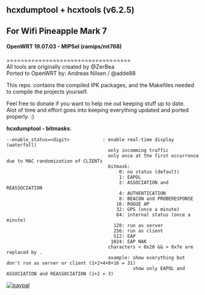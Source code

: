 ## hcxdumptool + hcxtools (v6.2.5)
## For Wifi Pineapple Mark 7 
#### OpenWRT 19.07.03 - MIPSel (ramips/mt768)  

===================================  
All tools are originally created by @ZerBea  
Ported to OpenWRT by: Andreas Nilsen / @adde88

This repo. contains the compiled IPK packages, and the Makefiles needed to compile the projects yourself.  

Feel free to donate if you want to help me out keeping stuff up to date.  
Alot of time and effort goes into keeping everything updated and ported properly. :)
  

**hcxdumptool - bitmasks**:
```
--enable_status=<digit>            : enable real-time display (waterfall)
                                     only incomming traffic
                                     only once at the first occurrence due to MAC randomization of CLIENTs
                                     bitmask:
                                         0: no status (default)
                                         1: EAPOL
                                         2: ASSOCIATION and REASSOCIATION
                                         4: AUTHENTICATION
                                         8: BEACON and PROBERESPONSE
                                        16: ROGUE AP
                                        32: GPS (once a minute)
                                        64: internal status (once a minute)
                                       128: run as server
                                       256: run as client
                                       512: EAP
                                      1024: EAP NAK
                                     characters < 0x20 && > 0x7e are replaced by .
                                     example: show everything but don't run as server or client (1+2+4+8+16 = 31)
                                              show only EAPOL and ASSOCIATION and REASSOCIATION (1+2 = 3)
```

[![paypal](https://www.paypalobjects.com/en_US/NO/i/btn/btn_donateCC_LG.gif)](https://www.paypal.com/cgi-bin/webscr?cmd=_s-xclick&hosted_button_id=4HJM939H9PHWW)
